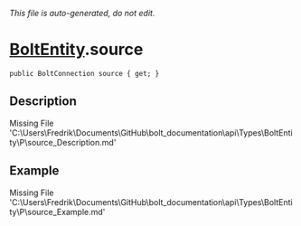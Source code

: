 *This file is auto-generated, do not edit.*

# [BoltEntity](Types/BoltEntity.md).source
`public BoltConnection source { get; }`
## Description
Missing File 'C:\Users\Fredrik\Documents\GitHub\bolt_documentation\api\Types\BoltEntity\P\source_Description.md'
## Example
Missing File 'C:\Users\Fredrik\Documents\GitHub\bolt_documentation\api\Types\BoltEntity\P\source_Example.md'
